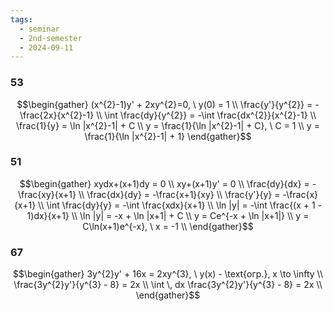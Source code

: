 ```yaml
---
tags:
  - seminar
  - 2nd-semester
  - 2024-09-11
---
```

### 53

$$\begin{gather}
(x^{2}-1)y' + 2xy^{2}=0, \ y(0) = 1 \\
\frac{y'}{y^{2}} = -\frac{2x}{x^{2}-1} \\
\int \frac{dy}{y^{2}} = -\int \frac{dx^{2}}{x^{2}-1} \\
\frac{1}{y} = \ln |x^{2}-1| + C \\
y = \frac{1}{\ln |x^{2}-1| + C}, \ C = 1 \\
y = \frac{1}{\ln |x^{2}-1| + 1}
\end{gather}$$

### 51

$$\begin{gather}
xydx+(x+1)dy = 0 \\
xy+(x+1)y' = 0 \\
\frac{dy}{dx} = -\frac{xy}{x+1} \\
\frac{dx}{dy} = -\frac{x+1}{xy} \\
\frac{y'}{y} = -\frac{x}{x+1} \\
\int \frac{dy}{y} = -\int \frac{xdx}{x+1} \\
\ln |y| = -\int \frac{(x + 1 - 1)dx}{x+1} \\
\ln |y| = -x + \ln |x+1| + C \\
y = Ce^{-x + \ln |x+1|} \\
y = C\ln(x+1)e^{-x}, \ x = -1 \\
\end{gather}$$

### 67

$$\begin{gather}
3y^{2}y' + 16x = 2xy^{3}, \ y(x) - \text{огр.}, x \to \infty \\
\frac{3y^{2}y'}{y^{3} - 8} = 2x \\
\int  \, dx \frac{3y^{2}y'}{y^{3} - 8} = 2x \\
\end{gather}$$